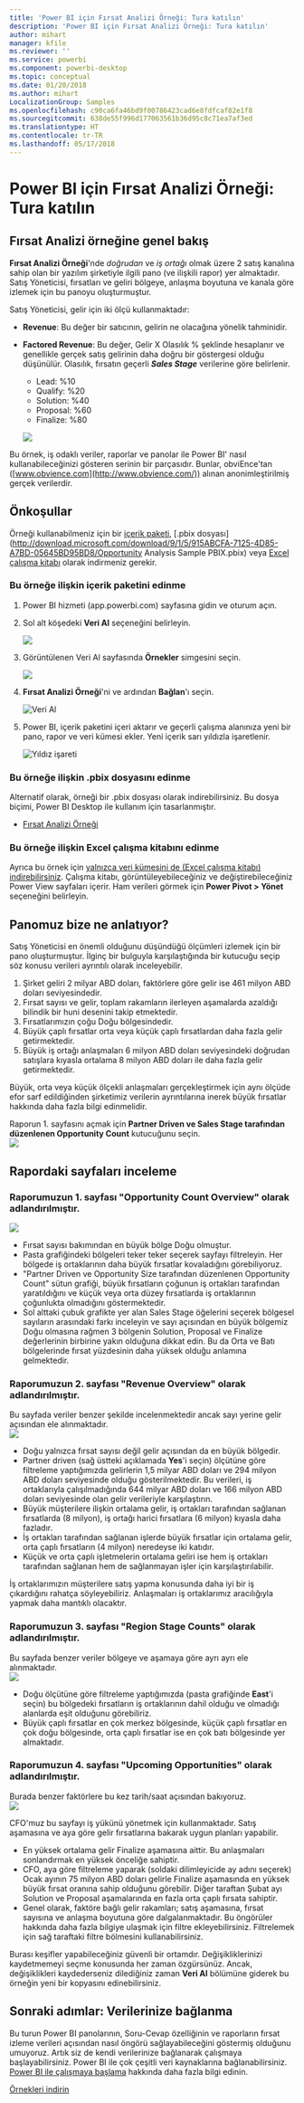 ```yaml
---
title: 'Power BI için Fırsat Analizi Örneği: Tura katılın'
description: 'Power BI için Fırsat Analizi Örneği: Tura katılın'
author: mihart
manager: kfile
ms.reviewer: ''
ms.service: powerbi
ms.component: powerbi-desktop
ms.topic: conceptual
ms.date: 01/20/2018
ms.author: mihart
LocalizationGroup: Samples
ms.openlocfilehash: c90ca6fa46bd9f00786423cad6e8fdfcaf82e1f8
ms.sourcegitcommit: 638de55f996d177063561b36d95c8c71ea7af3ed
ms.translationtype: HT
ms.contentlocale: tr-TR
ms.lasthandoff: 05/17/2018
---
```

# <a name="opportunity-analysis-sample-for-power-bi-take-a-tour"></a>Power BI için Fırsat Analizi Örneği: Tura katılın

## <a name="overview-of-the-opportunity-analysis-sample"></a>Fırsat Analizi örneğine genel bakış
**Fırsat Analizi Örneği**'nde *doğrudan* ve *iş ortağı* olmak üzere 2 satış kanalına sahip olan bir yazılım şirketiyle ilgili pano (ve ilişkili rapor) yer almaktadır. Satış Yöneticisi, fırsatları ve geliri bölgeye, anlaşma boyutuna ve kanala göre izlemek için bu panoyu oluşturmuştur.

Satış Yöneticisi, gelir için iki ölçü kullanmaktadır:

* **Revenue**: Bu değer bir satıcının, gelirin ne olacağına yönelik tahminidir.
* **Factored Revenue**: Bu değer, Gelir X Olasılık % şeklinde hesaplanır ve genellikle gerçek satış gelirinin daha doğru bir göstergesi olduğu düşünülür. Olasılık, fırsatın geçerli ***Sales Stage*** verilerine göre belirlenir.
  * Lead: %10  
  * Qualify: %20  
  * Solution: %40  
  * Proposal: %60  
  * Finalize: %80

  ![](media/sample-opportunity-analysis/opportunity1.png)

Bu örnek, iş odaklı veriler, raporlar ve panolar ile Power BI' nasıl kullanabileceğinizi gösteren serinin bir parçasıdır. Bunlar, obviEnce'tan ([www.obvience.com](http://www.obvience.com/)) alınan anonimleştirilmiş gerçek verilerdir.

## <a name="prerequisites"></a>Önkoşullar

 Örneği kullanabilmeniz için bir [içerik paketi](https://docs.microsoft.com/en-us/power-bi/sample-opportunity-analysis#get-the-content-pack-for-this-sample), [.pbix dosyası](http://download.microsoft.com/download/9/1/5/915ABCFA-7125-4D85-A7BD-05645BD95BD8/Opportunity Analysis Sample PBIX.pbix) veya [Excel çalışma kitabı](http://go.microsoft.com/fwlink/?LinkId=529782) olarak indirmeniz gerekir.

### <a name="get-the-content-pack-for-this-sample"></a>Bu örneğe ilişkin içerik paketini edinme

1. Power BI hizmeti (app.powerbi.com) sayfasına gidin ve oturum açın.
2. Sol alt köşedeki **Veri Al** seçeneğini belirleyin.
   
    ![](media/sample-datasets/power-bi-get-data.png)
3. Görüntülenen Veri Al sayfasında **Örnekler** simgesini seçin.
   
   ![](media/sample-datasets/power-bi-samples-icon.png)
4. **Fırsat Analizi Örneği**'ni ve ardından **Bağlan**'ı seçin.  
  
   ![Veri Al](media/sample-opportunity-analysis/opportunity-connect.png)
   
5. Power BI, içerik paketini içeri aktarır ve geçerli çalışma alanınıza yeni bir pano, rapor ve veri kümesi ekler. Yeni içerik sarı yıldızla işaretlenir. 
   
   ![Yıldız işareti](media/sample-opportunity-analysis/opportunity-asterisk.png)
  
### <a name="get-the-pbix-file-for-this-sample"></a>Bu örneğe ilişkin .pbix dosyasını edinme

Alternatif olarak, örneği bir .pbix dosyası olarak indirebilirsiniz. Bu dosya biçimi, Power BI Desktop ile kullanım için tasarlanmıştır. 

 * [Fırsat Analizi Örneği](http://download.microsoft.com/download/9/1/5/915ABCFA-7125-4D85-A7BD-05645BD95BD8/Opportunity%20Analysis%20Sample%20PBIX.pbix)

### <a name="get-the-excel-workbook-for-this-sample"></a>Bu örneğe ilişkin Excel çalışma kitabını edinme
Ayrıca bu örnek için [ yalnızca veri kümesini de (Excel çalışma kitabı) indirebilirsiniz](http://go.microsoft.com/fwlink/?LinkId=529782). Çalışma kitabı, görüntüleyebileceğiniz ve değiştirebileceğiniz Power View sayfaları içerir. Ham verileri görmek için **Power Pivot > Yönet** seçeneğini belirleyin.


## <a name="what-is-our-dashboard-telling-us"></a>Panomuz bize ne anlatıyor?
Satış Yöneticisi en önemli olduğunu düşündüğü ölçümleri izlemek için bir pano oluşturmuştur. İlginç bir bulguyla karşılaştığında bir kutucuğu seçip söz konusu verileri ayrıntılı olarak inceleyebilir.

1. Şirket geliri 2 milyar ABD doları, faktörlere göre gelir ise 461 milyon ABD doları seviyesindedir.
2. Fırsat sayısı ve gelir, toplam rakamların ilerleyen aşamalarda azaldığı bilindik bir huni desenini takip etmektedir.
3. Fırsatlarımızın çoğu Doğu bölgesindedir.
4. Büyük çaplı fırsatlar orta veya küçük çaplı fırsatlardan daha fazla gelir getirmektedir.
5. Büyük iş ortağı anlaşmaları 6 milyon ABD doları seviyesindeki doğrudan satışlara kıyasla ortalama 8 milyon ABD doları ile daha fazla gelir getirmektedir.

Büyük, orta veya küçük ölçekli anlaşmaları gerçekleştirmek için aynı ölçüde efor sarf edildiğinden şirketimiz verilerin ayrıntılarına inerek büyük fırsatlar hakkında daha fazla bilgi edinmelidir.

Raporun 1. sayfasını açmak için **Partner Driven ve Sales Stage tarafından düzenlenen Opportunity Count** kutucuğunu seçin.  
![](media/sample-opportunity-analysis/opportunity2.png)

## <a name="explore-the-pages-in-the-report"></a>Rapordaki sayfaları inceleme
### <a name="page-1-of-our-report-is-titled-opportunity-count-overview"></a>Raporumuzun 1. sayfası "Opportunity Count Overview" olarak adlandırılmıştır.
![](media/sample-opportunity-analysis/opportunity3.png)

* Fırsat sayısı bakımından en büyük bölge Doğu olmuştur.  
* Pasta grafiğindeki bölgeleri teker teker seçerek sayfayı filtreleyin. Her bölgede iş ortaklarının daha büyük fırsatlar kovaladığını görebiliyoruz.   
* "Partner Driven ve Opportunity Size tarafından düzenlenen Opportunity Count" sütun grafiği, büyük fırsatların çoğunun iş ortakları tarafından yaratıldığını ve küçük veya orta düzey fırsatlarda iş ortaklarının çoğunlukta olmadığını göstermektedir.
* Sol alttaki çubuk grafikte yer alan Sales Stage öğelerini seçerek bölgesel sayıların arasındaki farkı inceleyin ve sayı açısından en büyük bölgemiz Doğu olmasına rağmen 3 bölgenin Solution, Proposal ve Finalize değerlerinin birbirine yakın olduğuna dikkat edin. Bu da Orta ve Batı bölgelerinde fırsat yüzdesinin daha yüksek olduğu anlamına gelmektedir.

### <a name="page-2-of-our-report-is-titled-revenue-overview"></a>Raporumuzun 2. sayfası "Revenue Overview" olarak adlandırılmıştır.
Bu sayfada veriler benzer şekilde incelenmektedir ancak sayı yerine gelir açısından ele alınmaktadır.  
![](media/sample-opportunity-analysis/opportunity4.png)

* Doğu yalnızca fırsat sayısı değil gelir açısından da en büyük bölgedir.  
* Partner driven (sağ üstteki açıklamada **Yes**'i seçin) ölçütüne göre filtreleme yaptığımızda gelirlerin 1,5 milyar ABD doları ve 294 milyon ABD doları seviyesinde olduğu gösterilmektedir. Bu verileri, iş ortaklarıyla çalışılmadığında 644 milyar ABD doları ve 166 milyon ABD doları seviyesinde olan gelir verileriyle karşılaştırın.  
* Büyük müşterilere ilişkin ortalama gelir, iş ortakları tarafından sağlanan fırsatlarda (8 milyon), iş ortağı harici fırsatlara (6 milyon) kıyasla daha fazladır.  
* İş ortakları tarafından sağlanan işlerde büyük fırsatlar için ortalama gelir, orta çaplı fırsatların (4 milyon) neredeyse iki katıdır.  
* Küçük ve orta çaplı işletmelerin ortalama geliri ise hem iş ortakları tarafından sağlanan hem de sağlanmayan işler için karşılaştırılabilir.   

İş ortaklarımızın müşterilere satış yapma konusunda daha iyi bir iş çıkardığını rahatça söyleyebiliriz.  Anlaşmaları iş ortaklarımız aracılığıyla yapmak daha mantıklı olacaktır.

### <a name="page-3-of-our-report-is-titled-region-stage-counts"></a>Raporumuzun 3. sayfası "Region Stage Counts" olarak adlandırılmıştır.
Bu sayfada benzer veriler bölgeye ve aşamaya göre ayrı ayrı ele alınmaktadır.  
![](media/sample-opportunity-analysis/opportunity5.png)

* Doğu ölçütüne göre filtreleme yaptığımızda (pasta grafiğinde **East**'i seçin) bu bölgedeki fırsatların iş ortaklarının dahil olduğu ve olmadığı alanlarda eşit olduğunu görebiliriz.
* Büyük çaplı fırsatlar en çok merkez bölgesinde, küçük çaplı fırsatlar en çok doğu bölgesinde, orta çaplı fırsatlar ise en çok batı bölgesinde yer almaktadır.

### <a name="page-4-of-our-report-is-titled-upcoming-opportunities"></a>Raporumuzun 4. sayfası "Upcoming Opportunities" olarak adlandırılmıştır.
Burada benzer faktörlere bu kez tarih/saat açısından bakıyoruz.  
![](media/sample-opportunity-analysis/opportunity6.png)

CFO'muz bu sayfayı iş yükünü yönetmek için kullanmaktadır. Satış aşamasına ve aya göre gelir fırsatlarına bakarak uygun planları yapabilir.

* En yüksek ortalama gelir Finalize aşamasına aittir. Bu anlaşmaları sonlandırmak en yüksek önceliğe sahiptir.
* CFO, aya göre filtreleme yaparak (soldaki dilimleyicide ay adını seçerek) Ocak ayının 75 milyon ABD doları gelirle Finalize aşamasında en yüksek büyük fırsat oranına sahip olduğunu görebilir. Diğer taraftan Şubat ayı Solution ve Proposal aşamalarında en fazla orta çaplı fırsata sahiptir.
* Genel olarak, faktöre bağlı gelir rakamları; satış aşamasına, fırsat sayısına ve anlaşma boyutuna göre dalgalanmaktadır. Bu öngörüler hakkında daha fazla bilgiye ulaşmak için filtre ekleyebilirsiniz. Filtrelemek için sağ taraftaki filtre bölmesini kullanabilirsiniz.

Burası keşifler yapabileceğiniz güvenli bir ortamdır. Değişikliklerinizi kaydetmemeyi seçme konusunda her zaman özgürsünüz. Ancak, değişiklikleri kaydederseniz dilediğiniz zaman **Veri Al** bölümüne giderek bu örneğin yeni bir kopyasını edinebilirsiniz.

## <a name="next-steps-connect-to-your-data"></a>Sonraki adımlar: Verilerinize bağlanma
Bu turun Power BI panolarının, Soru-Cevap özelliğinin ve raporların fırsat izleme verileri açısından nasıl öngörü sağlayabileceğini göstermiş olduğunu umuyoruz. Artık siz de kendi verilerinize bağlanarak çalışmaya başlayabilirsiniz. Power BI ile çok çeşitli veri kaynaklarına bağlanabilirsiniz. [Power BI ile çalışmaya başlama](service-get-started.md) hakkında daha fazla bilgi edinin.

[Örnekleri indirin](sample-datasets.md)  
